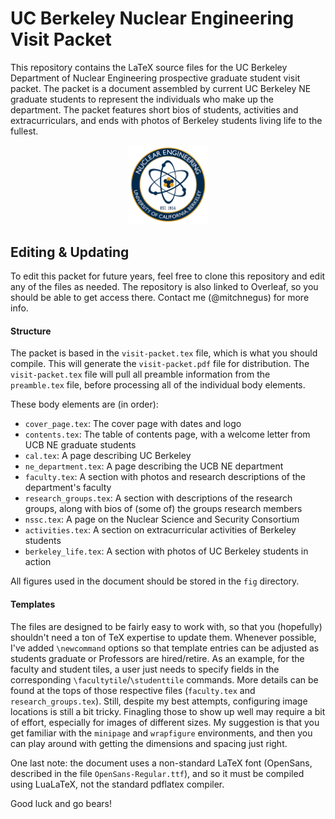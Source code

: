 # UC Berkeley Nuclear Engineering Visit Packet

This repository contains the LaTeX source files for the UC Berkeley Department of Nuclear Engineering prospective graduate student visit packet.
The packet is a document assembled by current UC Berkeley NE graduate students to represent the individuals who make up the department.
The packet features short bios of students, activities and extracurriculars, and ends with photos of Berkeley students living life to the fullest.

<div align='center'>
<img src='fig/ne_logo.png' width='25%'>
</div>

## Editing & Updating

To edit this packet for future years, feel free to clone this repository and edit any of the files as needed.
The repository is also linked to Overleaf, so you should be able to get access there. Contact me (@mitchnegus) for more info. 


#### Structure

The packet is based in the `visit-packet.tex` file, which is what you should compile. 
This will generate the `visit-packet.pdf` file for distribution. 
The `visit-packet.tex` file will pull all preamble information from the `preamble.tex` file, before processing all of the individual body elements. 

These body elements are (in order):

* `cover_page.tex`: The cover page with dates and logo
* `contents.tex`: The table of contents page, with a welcome letter from UCB NE graduate students
* `cal.tex`: A page describing UC Berkeley
* `ne_department.tex`: A page describing the UCB NE department
* `faculty.tex`: A section with photos and research descriptions of the department's faculty
* `research_groups.tex`: A section with descriptions of the research groups, along with bios of (some of) the groups research members
* `nssc.tex`: A page on the Nuclear Science and Security Consortium
* `activities.tex`: A section on extracurricular activities of Berkeley students
* `berkeley_life.tex`: A section with photos of UC Berkeley students in action

All figures used in the document should be stored in the `fig` directory.


#### Templates

The files are designed to be fairly easy to work with, so that you (hopefully) shouldn't need a ton of TeX expertise to update them.
Whenever possible, I've added `\newcommand` options so that template entries can be adjusted as students graduate or Professors are hired/retire.
As an example, for the faculty and student tiles, a user just needs to specify fields in the corresponding `\facultytile`/`\studenttile` commands.
More details can be found at the tops of those respective files (`faculty.tex` and `research_groups.tex`).
Still, despite my best attempts, configuring image locations is still a bit tricky. 
Finagling those to show up well may require a bit of effort, especially for images of different sizes.
My suggestion is that you get familiar with the `minipage` and `wrapfigure` environments, and then you can play around with getting the dimensions and spacing just right. 

One last note: the document uses a non-standard LaTeX font (OpenSans, described in the file `OpenSans-Regular.ttf`), and so it must be compiled using LuaLaTeX, not the standard pdflatex compiler. 

Good luck and go bears!
